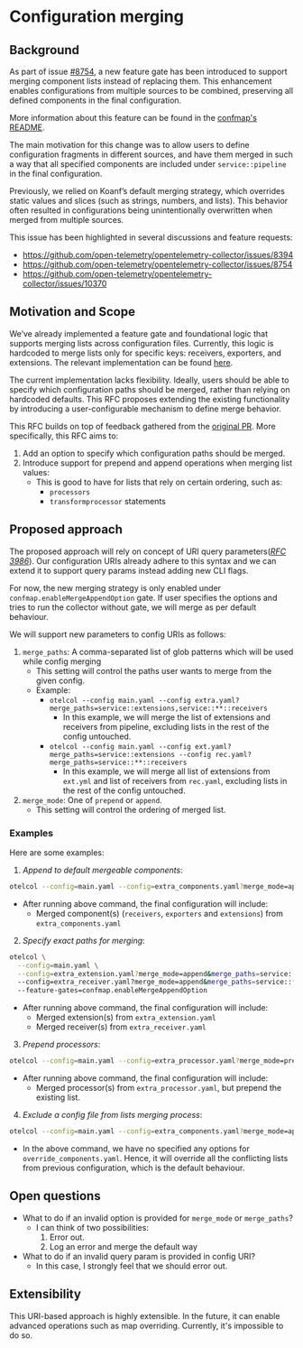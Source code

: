 # Configuration merging

## Background

As part of issue [#8754](https://github.com/open-telemetry/opentelemetry-collector/issues/8754), a new feature gate has been introduced to support merging component lists instead of replacing them. This enhancement enables configurations from multiple sources to be combined, preserving all defined components in the final configuration.

More information about this feature can be found in the [confmap's README](https://github.com/VihasMakwana/opentelemetry-collector/blob/7e731ce792c0318e6a179330a7bc600783ab0b29/confmap/README.md#experimental-append-merging-strategy-for-lists).

The main motivation for this change was to allow users to define configuration fragments in different sources, and have them merged in such a way that all specified components are included under `service::pipeline` in the final configuration.

Previously, we relied on Koanf’s default merging strategy, which overrides static values and slices (such as strings, numbers, and lists). This behavior often resulted in configurations being unintentionally overwritten when merged from multiple sources.

This issue has been highlighted in several discussions and feature requests:
- https://github.com/open-telemetry/opentelemetry-collector/issues/8394
- https://github.com/open-telemetry/opentelemetry-collector/issues/8754
- https://github.com/open-telemetry/opentelemetry-collector/issues/10370

## Motivation and Scope

We’ve already implemented a feature gate and foundational logic that supports merging lists across configuration files. Currently, this logic is hardcoded to merge lists only for specific keys: receivers, exporters, and extensions. The relevant implementation can be found [here](https://github.com/open-telemetry/opentelemetry-collector/blob/main/confmap/merge.go).

The current implementation lacks flexibility. Ideally, users should be able to specify which configuration paths should be merged, rather than relying on hardcoded defaults. 
This RFC proposes extending the existing functionality by introducing a user-configurable mechanism to define merge behavior.

This RFC builds on top of feedback gathered from the [original PR](https://github.com/open-telemetry/opentelemetry-collector/pull/12097).
More specifically, this RFC aims to:
1. Add an option to specify which configuration paths should be merged.
2. Introduce support for prepend and append operations when merging list values:
    - This is good to have for lists that rely on certain ordering, such as:
        - `processors`
        - `transformprocessor` statements

## Proposed approach

The proposed approach will rely on concept of URI query parameters([_RFC 3986_](https://datatracker.ietf.org/doc/html/rfc3986#page-23)). Our configuration URIs already adhere to this syntax and we can extend it to support query params instead adding new CLI flags. 

For now, the new merging strategy is only enabled under `confmap.enableMergeAppendOption` gate. If user specifies the options and tries to run the collector without gate, we will merge as per default behaviour.

We will support new parameters to config URIs as follows:
1. `merge_paths`: A comma-separated list of glob patterns which will be used while config merging
    - This setting will control the paths user wants to merge from the given config.
    - Example: 
        - `otelcol --config main.yaml --config extra.yaml?merge_paths=service::extensions,service::**::receivers`
            - In this example, we will merge the list of extensions and receivers from pipeline, excluding lists in the rest of the config untouched.
        - `otelcol --config main.yaml --config ext.yaml?merge_paths=service::extensions --config rec.yaml?merge_paths=service::**::receivers`
            - In this example, we will merge all list of extensions from `ext.yml` and list of receivers from `rec.yaml`, excluding lists in the rest of the config untouched.
2. `merge_mode`: One of `prepend` or `append`.
    - This setting will control the ordering of merged list.

### Examples

Here are some examples:

1. _Append to default mergeable components_:
```bash
otelcol --config=main.yaml --config=extra_components.yaml?merge_mode=append --feature-gates=confmap.enableMergeAppendOption
```

- After running above command, the final configuration will include:
    - Merged component(s) (`receivers`, `exporters` and `extensions`) from `extra_components.yaml`

2. _Specify exact paths for merging_:
```bash
otelcol \
  --config=main.yaml \
  --config=extra_extension.yaml?merge_mode=append&merge_paths=service::extensions \
  --config=extra_receiver.yaml?merge_mode=append&merge_paths=service::**::receivers \
  --feature-gates=confmap.enableMergeAppendOption
```

- After running above command, the final configuration will include:
    - Merged extension(s) from `extra_extension.yaml`
    - Merged receiver(s) from `extra_receiver.yaml`


3. _Prepend processors_:
```bash
otelcol --config=main.yaml --config=extra_processor.yaml?merge_mode=prepend&merge_paths=service::**::processors --feature-gates=confmap.enableMergeAppendOption
```

- After running above command, the final configuration will include:
    - Merged processor(s) from `extra_processor.yaml`, but prepend the existing list.

4. _Exclude a config file from lists merging process_:
```bash
otelcol --config=main.yaml --config=extra_components.yaml?merge_mode=append --config override_components.yaml --feature-gates=confmap.enableMergeAppendOption
```

- In the above command, we have no specified any options for `override_components.yaml`. Hence, it will override all the conflicting lists from previous configuration, which is the default behaviour.

## Open questions

- What to do if an invalid option is provided for `merge_mode` or `merge_paths`?
    - I can think of two possibilities:
        1. Error out.
        2. Log an error and merge the default way
- What to do if an invalid query param is provided in config URI?
    - In this case, I strongly feel that we should error out. 

## Extensibility 

This URI-based approach is highly extensible. In the future, it can enable advanced operations such as map overriding. Currently, it's impossible to do so.